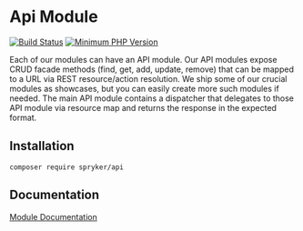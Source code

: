 # Api Module
[![Build Status](https://travis-ci.org/spryker/api.svg)](https://travis-ci.org/spryker/api)
[![Minimum PHP Version](https://img.shields.io/badge/php-%3E%3D%207.3-8892BF.svg)](https://php.net/)

Each of our modules can have an API module. Our API modules expose CRUD facade methods (find, get, add, update, remove) that can be mapped to a URL via REST resource/action resolution. We ship some of our crucial modules as showcases, but you can easily create more such modules if needed. The main API module contains a dispatcher that delegates to those API module via resource map and returns the response in the expected format.

## Installation

```
composer require spryker/api
```

## Documentation

[Module Documentation](https://academy.spryker.com/developing_with_spryker/module_guide/zed_api/zed_api.html)
